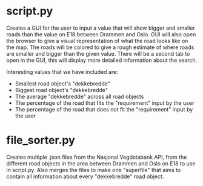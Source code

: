 # script.py
Creates a GUI for the user to input a value that will show bigger and smaller roads than the value on E18 between Drammen and Oslo. GUI will also open the browser to give a visual representation of what the road looks like on the map. The roads will be colored to give a rough estimate of where roads are smaller and bigger than the given value. There will be a second tab to open in the GUI, this will display more detailed information about the search.

Interesting values that we have included are:
- Smallest road object's "dekkebredde"
- Biggest road object's "dekkebredde"
- The average "dekkebredde" across all road objects
- The percentage of the road that fits the "requirement" input by the user
- The percentage of the road that does not fit the "requirement" input by the user

# file_sorter.py
Creates multiple .json files from the Nasjonal Vegdatabank API, from the different road objects in the area between Drammen and Oslo on E18 to use in script.py. Also merges the files to make one "superfile" that aims to contain all information about every "dekkebredde" road object.
